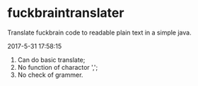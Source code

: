 # fuckbraintranslater
Translate fuckbrain code to readable plain text in a simple java.

2017-5-31 17:58:15
1. Can do basic translate;
2. No function of charactor ',';
3. No check of grammer.

